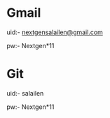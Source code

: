 # Gmail
 uid:- nextgensalailen@gmail.com
 
 pw:- Nextgen*11

# Git

uid:- salailen
 
 pw:- Nextgen*11

